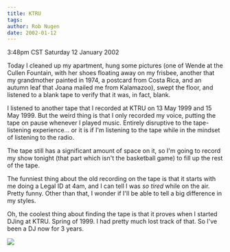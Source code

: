 ```yaml
---
title: KTRU
tags: 
author: Rob Nugen
date: 2002-01-12
---
```


<title></title>
<p class=date>3:48pm CST Saturday 12 January 2002</p>

<p>Today I cleaned up my apartment, hung some pictures (one of Wende
at the Cullen Fountain, with her shoes floating away on my frisbee,
another that my grandmother painted in 1974, a postcard from Costa
Rica, and an autumn leaf that Joana mailed me from Kalamazoo), swept
the floor, and listened to a blank tape to verify that it was, in
fact, blank.</p>

<p>I listened to another tape that I recorded at KTRU on 13 May 1999
and 15 May 1999.  But the weird thing is that I only recorded my
voice, putting the tape on pause whenever I played music.  Entirely
disruptive to the tape-listening experience... or it is if I'm
listening to the tape while in the mindset of listening to the
radio.</p>

<p>The tape still has a significant amount of space on it, so I'm
going to record my show tonight (that part which isn't the basketball
game) to fill up the rest of the tape.</p>

<p>The funniest thing about the old recording on the tape is that it
starts with me doing a Legal ID at 4am, and I can tell I was <em>so
tired</em> while on the air.  Pretty funny.  Other than that, I wonder
if I'll be able to tell a big difference in my styles.</p>

<p>Oh, the coolest thing about finding the tape is that it proves when
I started DJing at KTRU.  Spring of 1999.  I had pretty much lost
track of that.  So I've been a DJ now for 3 years.</p>

<p><img src='/images/rob/wL-ROB.gif'/></p>


